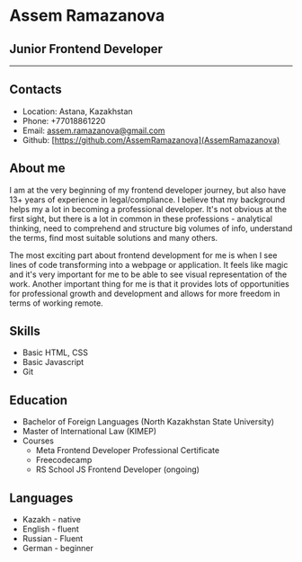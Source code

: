 # Assem Ramazanova

## Junior Frontend Developer

---

## Contacts

- Location: Astana, Kazakhstan
- Phone: +77018861220
- Email: assem.ramazanova@gmail.com
- Github: [https://github.com/AssemRamazanova](AssemRamazanova)

## About me

I am at the very beginning of my frontend developer journey, but also have 13+ years of experience in legal/compliance. I believe that my background helps my a lot in becoming a professional developer. It's not obvious at the first sight, but there is a lot in common in these professions - analytical thinking, need to comprehend and structure big volumes of info, understand the terms, find most suitable solutions and many others.

The most exciting part about frontend development for me is when I see lines of code transforming into a webpage or application. It feels like magic and it's very important for me to be able to see visual representation of the work. Another important thing for me is that it provides lots of opportunities for professional growth and development and allows for more freedom in terms of working remote.

## Skills

- Basic HTML, CSS
- Basic Javascript
- Git

## Education

- Bachelor of Foreign Languages (North Kazakhstan State University)
- Master of International Law (KIMEP)
- Courses
  - Meta Frontend Developer Professional Certificate
  - Freecodecamp
  - RS School JS Frontend Developer (ongoing)

## Languages

- Kazakh - native
- English - fluent
- Russian - Fluent
- German - beginner
